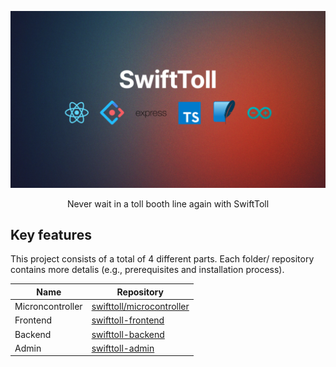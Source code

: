 <div align="center">

![This is a alt text.](/swifttoll.png "SwiftToll banner.")

</div>

<div align="center">

Never wait in a toll booth line again with SwiftToll

</div>

## Key features

This project consists of a total of 4 different parts. Each folder/ repository contains more detalis (e.g., prerequisites and installation process).

| Name        | Repository                                               |
| ---------------- | ---------------------------------------------------------------------- |
| Microncontroller | [swifttoll/microcontroller](https://github.com/farhan2077/swifttoll/tree/main/microcontroller)                                              |
| Frontend         | [swifttoll-frontend](https://github.com/farhan2077/swifttoll-frontend) |
| Backend          | [swifttoll-backend](https://github.com/farhan2077/swifttoll-backend)   |
| Admin            | [swifttoll-admin](https://github.com/farhan2077/swifttoll-admin)       |
